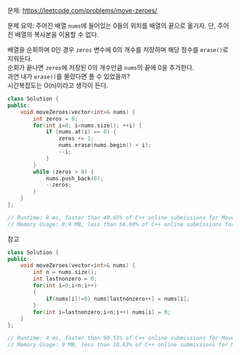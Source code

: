 문제: https://leetcode.com/problems/move-zeroes/         
     
문제 요약: 주어진 배열 `nums`에 들어있는 0들의 위치를 배열의 끝으로 옮기자. 단, 주어진 배열의 복사본을 이용할 수 없다.         
        
배열을 순회하며 0인 경우 `zeros` 변수에 0의 개수를 저장하며 해당 정수를 `erase()`로 지워둔다.      
순회가 끝나면 `zeros`에 저장된 0의 개수만큼 `nums`의 끝에 0을 추가한다.      
과연 내가 `erase()`를 몰랐다면 풀 수 있었을까?         
시간복잡도는 O(n)이라고 생각이 든다. 

```cpp
class Solution {
public:
    void moveZeroes(vector<int>& nums) {
        int zeros = 0;
        for(int i=0; i<nums.size(); ++i) {
            if (nums.at(i) == 0) {
                zeros += 1;
                nums.erase(nums.begin() + i);
                --i;
            }
        }
        while (zeros > 0) {
            nums.push_back(0);
            --zeros;
        }
    }
};

// Runtime: 8 ms, faster than 40.65% of C++ online submissions for Move Zeroes.
// Memory Usage: 8.9 MB, less than 56.60% of C++ online submissions for Move Zeroes.
```
          
참고
          
```cpp
class Solution {
public:
    void moveZeroes(vector<int>& nums) {
        int n = nums.size();
        int lastnonzero = 0;
        for(int i=0;i<n;i++)
        {
            if(nums[i]!=0) nums[lastnonzero++] = nums[i];
        }
        for(int i=lastnonzero;i<n;i++) nums[i] = 0;
    }
};

// Runtime: 4 ms, faster than 90.51% of C++ online submissions for Move Zeroes.
// Memory Usage: 9 MB, less than 10.63% of C++ online submissions for Move Zeroes.
```
